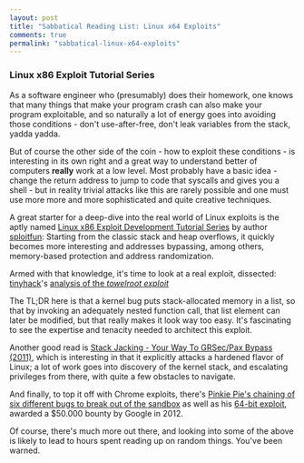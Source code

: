 ```yaml
---
layout: post
title: "Sabbatical Reading List: Linux x64 Exploits"
comments: true
permalink: "sabbatical-linux-x64-exploits"
---
```


### Linux x86 Exploit Tutorial Series

As a software engineer who (presumably) does their homework, one knows that
many things that make your program crash can also make your program
exploitable, and so naturally a lot of energy goes into avoiding those
conditions - don't use-after-free, don't leak variables from the stack, yadda
yadda.

But of course the other side of the coin - how to exploit these conditions - is
interesting in its own right and a great way to understand better of computers
**really** work at a low level. Most probably have a basic idea - change the
return address to jump to code that syscalls and gives you a shell - but in
reality trivial attacks like this are rarely possible and one must use more
more and more sophisticated and quite creative techniques.

A great starter for a deep-dive into the real world of Linux exploits is the
aptly named [Linux x86 Exploit Development Tutorial
Series](https://sploitfun.wordpress.com/2015/06/26/linux-x86-exploit-development-tutorial-series/)
by author [sploitfun](https://sploitfun.wordpress.com): Starting from the
classic stack and heap overflows, it quickly becomes more interesting and
addresses bypassing, among others, memory-based protection and address
randomization.

Armed with that knowledge, it's time to look at a real exploit, dissected:
[tinyhack](http://tinyhack.com)'s [analysis of the *towelroot
exploit*](http://tinyhack.com/2014/07/07/exploiting-the-futex-bug-and-uncovering-towelroot/)

The TL;DR here is that a kernel bug puts stack-allocated memory in a list, so
that by invoking an adequately nested function call, that list element can
later be modified, but that really makes it look way too easy. It's fascinating
to see the expertise and tenacity needed to architect this exploit.

Another good read is [Stack Jacking - Your Way To GRSec/Pax Bypass
(2011)](https://jon.oberheide.org/blog/2011/04/20/stackjacking-your-way-to-grsec-pax-bypass/), which is interesting in that it explicitly attacks a hardened
flavor of Linux; a lot of work goes into discovery of the kernel stack, and
escalating privileges from there, with quite a few obstacles to navigate.

And finally, to top it off with Chrome exploits, there's [Pinkie Pie's chaining
of six different bugs to break out of the sandbox](https://blog.chromium.org/2012/05/tale-of-two-pwnies-part-1.html) as well as his [64-bit
exploit](https://scarybeastsecurity.blogspot.com.ar/2013/02/exploiting-64-bit-linux-like-boss.html), awarded a $50.000 bounty by Google in 2012.

Of course, there's much more out there, and looking into some of the above is
likely to lead to hours spent reading up on random things. You've been warned.

